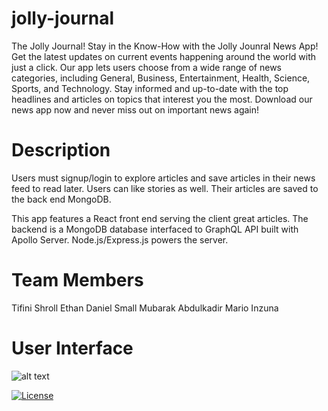 # jolly-journal
The Jolly Journal!
Stay in the Know-How with the Jolly Jounral News App! Get the latest updates on current events happening around the world with just a click. Our app lets users choose from a wide range of news categories, including General, Business, Entertainment, Health, Science, Sports, and Technology. Stay informed and up-to-date with the top headlines and articles on topics that interest you the most. Download our news app now and never miss out on important news again!

# Description

Users must signup/login to explore articles and save articles in their news feed to read later. Users can like stories as well. Their articles are saved to the back end MongoDB.

This app features a React front end serving the client great articles. The backend is a MongoDB database interfaced to GraphQL API built with Apollo Server. Node.js/Express.js powers the server.

# Team Members
Tifini Shroll
Ethan Daniel Small
Mubarak Abdulkadir
Mario Inzuna

# User Interface

![alt text](https://github.com/ethandanielsmall/[reponame]/blob/[branch]/image.jpg?raw=true)

[![License](https://img.shields.io/badge/License-n/a-n/a.svg)](n/a)

